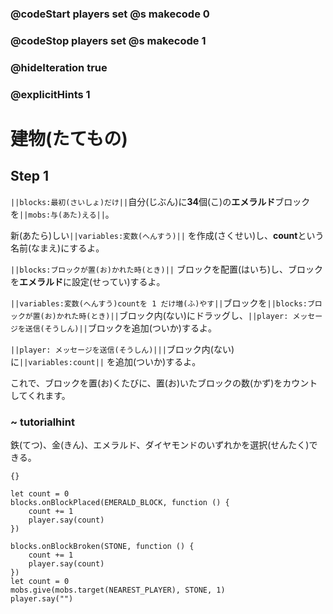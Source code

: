 ### @codeStart players set @s makecode 0
### @codeStop players set @s makecode 1

### @hideIteration true 
### @explicitHints 1


# 建物(たてもの)
<!-- # Building -->


## Step 1
 ``||blocks:最初(さいしょ)だけ||``自分(じぶん)に**34**個(こ)の**エメラルド**ブロックを``||mobs:与(あた)える||``。<br>

新(あたら)しい``||variables:変数(へんすう)||`` を作成(さくせい)し、**count**という名前(なまえ)にするよ。<br>

``||blocks:ブロックが置(お)かれた時(とき)||`` ブロックを配置(はいち)し、ブロックを**エメラルド**に設定(せってい)するよ。<br>

``||variables:変数(へんすう)countを 1 だけ増(ふ)やす||``ブロックを``||blocks:ブロックが置(お)かれた時(とき)||``ブロック内(ない)にドラッグし、``||player: メッセージを送信(そうしん)||``ブロックを追加(ついか)するよ。<br>

``||player: メッセージを送信(そうしん)|||``ブロック内(ない)に``||variables:count||`` を追加(ついか)するよ。<br>

これで、ブロックを置(お)くたびに、置(お)いたブロックの数(かず)をカウントしてくれます。<br>


<!-- ``||mobs:Give||`` yourself at least **34 emerald** blocks. <br>

Create a new ``||variable||`` and name it **count**.  <br>

Get an ``||blocks:on block placed||`` block and set it to **emerald**. <br>

Drag the ``||change count||`` block inside the ``||blocks: on block placed||`` and add ``||player: say||`` block. <br>

Add ``||count||`` inside the ``||player: say||`` block.  <br>

This way whenever you place blocks, the game will be counting how many blocks you placed.  -->

### ~ tutorialhint 
鉄(てつ)、金(きん)、エメラルド、ダイヤモンドのいずれかを選択(せんたく)できる。
<!-- You can select iron, gold, emerald or diamond.  -->

```template
{}
``` 
```blocks
let count = 0
blocks.onBlockPlaced(EMERALD_BLOCK, function () {
    count += 1
    player.say(count)
})

```

```ghost
blocks.onBlockBroken(STONE, function () {
    count += 1
    player.say(count)
})
let count = 0
mobs.give(mobs.target(NEAREST_PLAYER), STONE, 1)
player.say("")
```

